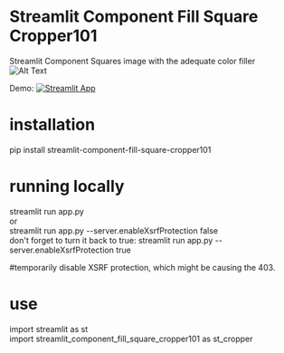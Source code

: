 # Streamlit Component Fill Square Cropper101  
Streamlit Component Squares image with the adequate color filler  
![Alt Text](https://github.com/webdevserv/streamlit_component_fill_square_cropper101/blob/f6772817321ed43baa7f238f53f6b3613700597a/images/add.JPG)  

Demo: [![Streamlit App](https://static.streamlit.io/badges/streamlit_badge_black_white.svg)](https://webdevserv-portfolio-idoia-icodeidoia-portfolio-9kblei.streamlit.app/a_LIVE_Square_Filler_app)  

# installation

pip install streamlit-component-fill-square-cropper101

# running locally

streamlit run app.py  
or  
streamlit run app.py --server.enableXsrfProtection false  
don't forget to turn it back to true: streamlit run app.py --server.enableXsrfProtection true  

#temporarily disable XSRF protection, which might be causing the 403.  

# use

import streamlit as st  
import streamlit_component_fill_square_cropper101 as st_cropper
